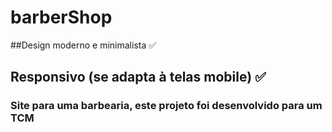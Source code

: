 # barberShop
##Design moderno e minimalista ✅
## Responsivo (se adapta à telas mobile) ✅
### Site para uma barbearia, este projeto foi desenvolvido para um TCM
